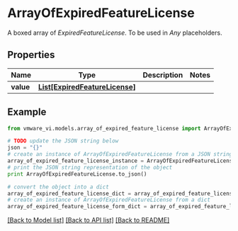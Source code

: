 # ArrayOfExpiredFeatureLicense

A boxed array of *ExpiredFeatureLicense*. To be used in *Any* placeholders. 

## Properties
Name | Type | Description | Notes
------------ | ------------- | ------------- | -------------
**value** | [**List[ExpiredFeatureLicense]**](ExpiredFeatureLicense.md) |  | 

## Example

```python
from vmware_vi.models.array_of_expired_feature_license import ArrayOfExpiredFeatureLicense

# TODO update the JSON string below
json = "{}"
# create an instance of ArrayOfExpiredFeatureLicense from a JSON string
array_of_expired_feature_license_instance = ArrayOfExpiredFeatureLicense.from_json(json)
# print the JSON string representation of the object
print ArrayOfExpiredFeatureLicense.to_json()

# convert the object into a dict
array_of_expired_feature_license_dict = array_of_expired_feature_license_instance.to_dict()
# create an instance of ArrayOfExpiredFeatureLicense from a dict
array_of_expired_feature_license_form_dict = array_of_expired_feature_license.from_dict(array_of_expired_feature_license_dict)
```
[[Back to Model list]](../README.md#documentation-for-models) [[Back to API list]](../README.md#documentation-for-api-endpoints) [[Back to README]](../README.md)



